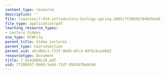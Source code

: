 ```yaml
---
content_type: resource
description: ''
file: /courses/7-014-introductory-biology-spring-2005/7f2865b7846d5edd71d78924b78e8cb6_7_0142005L29.pdf
file_type: application/pdf
learning_resource_types:
- Lecture Videos
ocw_type: OCWFile
parent_title: Video Lectures
parent_type: CourseSection
parent_uid: a6cdb6c1-f237-9b60-8fc3-dd7bcbce46d2
resourcetype: Document
title: 7_0142005L29.pdf
uid: 7f2865b7-846d-5edd-71d7-8924b78e8cb6
---
```

